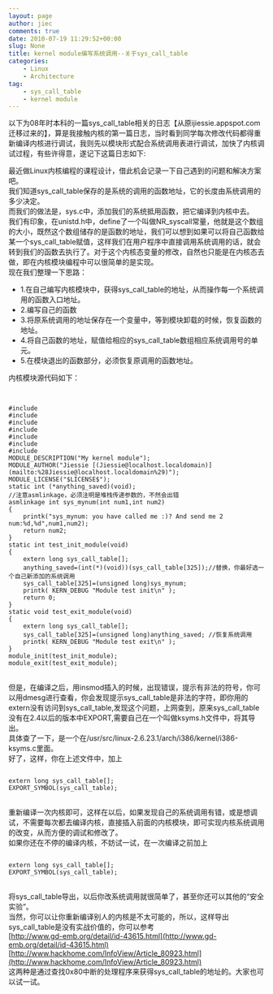 ```yaml
---
layout: page
author: jiec
comments: true
date: 2010-07-19 11:29:52+00:00
slug: None
title: kernel module编写系统调用--关于sys_call_table
categories:
    - Linux
    - Architecture
tag:
    - sys_call_table
    - kernel module
---
```



以下为08年时本科的一篇sys_call_table相关的日志【从原ijiessie.appspot.com迁移过来的】，算是我接触内核的第一篇日志，当时看到同学每次修改代码都得重新编译内核进行调试，我则先以模块形式配合系统调用表进行调试，加快了内核调试过程，有些许得意，遂记下这篇日志如下:<!-- more -->

 

最近做Linux内核编程的课程设计，借此机会记录一下自己遇到的问题和解决方案吧。      
我们知道sys_call_table保存的是系统的调用的函数地址，它的长度由系统调用的多少决定。       
而我们的做法是，sys.c中，添加我们的系统抵用函数，把它编译到内核中去。       
我们有印象，在unistd.h中，define了一个叫做NR_syscall常量，他就是这个数组的大小，既然这个数组储存的是函数的地址，我们可以想到如果可以将自己函数给某一个sys_call_table赋值，这样我们在用户程序中直接调用系统调用的话，就会转到我们的函数去执行了。对于这个内核态变量的修改，自然也只能是在内核态去做，即在内核模块编程中可以很简单的是实现。       
现在我们整理一下思路：   
    
* 1.在自己编写内核模块中，获得sys_call_table的地址，从而操作每一个系统调用的函数入口地址。       
* 2.编写自己的函数       
* 3.将原系统调用的地址保存在一个变量中，等到模块卸载的时候，恢复函数的地址。       
* 4.将自己函数的地址，赋值给相应的sys_call_table数组相应系统调用号的单元。       
* 5.在模块退出的函数部分，必须恢复原调用的函数地址。       

内核模块源代码如下： 
<pre>    
<code>  
#include <linux/syscalls.h>       
#include <asm/uaccess.h>       
#include <asm/io.h>       
#include <asm/unistd.h>       
#include <linux/kernel.h>       
#include <linux/init.h>       
#include <linux/module.h>       
MODULE_DESCRIPTION("My kernel module");       
MODULE_AUTHOR("Jiessie [(Jiessie@localhost.localdomain)](mailto:%28Jiessie@localhost.localdomain%29)");       
MODULE_LICENSE("$LICENSE$");       
static int (*anything_saved)(void);       
//注意asmlinkage，必须注明是堆栈传递参数的，不然会出错       
asmlinkage int sys_mynum(int num1,int num2)       
{       
	printk("sys_mynum: you have called me :)? And send me 2 num:%d,%d",num1,num2);       
	return num2;       
}       
static int test_init_module(void)       
{       
	extern long sys_call_table[];       
	anything_saved=(int(*)(void))(sys_call_table[325]);//替换，你最好选一个自己新添加的系统调用       
	sys_call_table[325]=(unsigned long)sys_mynum;       
	printk( KERN_DEBUG "Module test init\n" );       
	return 0;       
}       
static void test_exit_module(void)       
{       
	extern long sys_call_table[];       
	sys_call_table[325]=(unsigned long)anything_saved; //恢复系统调用       
	printk( KERN_DEBUG "Module test exit\n" );       
}       
module_init(test_init_module);       
module_exit(test_exit_module);       
</code>
</pre>
但是，在编译之后，用insmod插入的时候，出现错误，提示有非法的符号，你可以用dmesg进行查看，你会发现提示sys_call_table是非法的字符，即你用的extern没有访问到sys_call_table,发现这个问题，上网查到，原来sys_call_table没有在2.4以后的版本中EXPORT,需要自己在一个叫做ksyms.h文件中，将其导出。       
具体查了一下，是一个在/usr/src/linux-2.6.23.1/arch/i386/kernel/i386-ksyms.c里面。       
好了，这样，你在上述文件中，加上
<pre>
<code>       
extern long sys_call_table[];       
EXPORT_SYMBOL(sys_call_table);       
</code>
</pre>
重新编译一次内核即可，这样在以后，如果发现自己的系统调用有错，或是想调试，不需要每次都去编译内核，直接插入前面的内核模块，即可实现内核系统调用的改变，从而方便的调试和修改了。       
如果你还在不停的编译内核，不妨试一试，在一次编译之前加上       
<pre>
<code>
extern long sys_call_table[];       
EXPORT_SYMBOL(sys_call_table);       
</code>
</pre>
将sys_call_table导出，以后你改系统调用就很简单了，甚至你还可以其他的“安全实验”。       
当然，你可以让你重新编译别人的内核是不太可能的，所以，这样导出sys_call_table是没有实战价值的，你可以参考       
[http://www.gd-emb.org/detail/id-43615.html](http://www.gd-emb.org/detail/id-43615.html)       
[http://www.hackhome.com/InfoView/Article_80923.html](http://www.hackhome.com/InfoView/Article_80923.html)       
这两种是通过查找0x80中断的处理程序来获得sys_call_table的地址的。大家也可以试一试。
